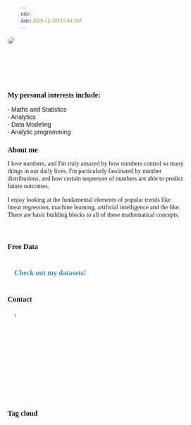 ```yaml
---
title:   
date: 2020-12-19T15:44:19Z
---
```


<style type="text/css">


body {
  scroll-snap-type: y proximity;
  scroll-padding-top: 15vh;
  overflow-y: scroll;
}

img {
  border-radius: 8px;
}

#pic{
width:100%;
height: 100px;
}

@keyframes slidein {
  from {
    margin-left: 55%;
    width: 100%;
    margin-top: 5px;
    animation: slidein 1s ;
   }
   
 to {
    margin-left: 5%;
    width: 100%;
    margin: 140px;
    margin-top: 75px;
  }
}


a, a:link, a:visited {
  text-decoration: none;
  padding: 9px 15px;
  color: #438ebc;

}

#interests{
  width:justify;
  text-align: left;
  font-color:black;
  line-height: 17px;
  font-size: justify;
  font-family: helvetica;
  }

#about{
  width:justify;
  text-align: left;
  font-color:black;
  line-height: 17px;
  font-size: justify;
  word-break: break;
  flex-flow: column wrap;
  font-family: helvetica; 
}

#connect{
  text-align: left;
  width:justify;
  font-color:black;
  line-height: 17px;
  font-size: justify;
  font-family: helvetica;
  
}

#data{
  width:justify;
  font-color:black;
  line-height: 17px;
  font-size: justify;
  font-family: helvetica;
  
}

a:hover{
color: #bc438e;
padding:5px;

}

* {
  box-sizing: border-box;
  margin: 0;
  padding: 0;
  font-family: Outfit;
}

body,
html {
  width: 100%;
  height: 100%;
}

#wrapper {
  background: #fcfcfa;
  color: #438ebc;
  align-items: center;
}

.heading {
  font-size: 3em;
}

.caption {
  font-size: 1em;
  padding: 5px;
  font-family: helvetica;
}

h3{
text-align: left;
}

</style>

<body>
<div id="pic">
<img src="/images/avatar.jpg"/>
</div>



<h3>My personal interests include:</h3>
<p></p>

<div id="interests">
        - Maths and Statistics<br>
        - Analytics<br>
        - Data Modeling<br>
        - Analytic programming
        <p></p>
</div>


<div id="about">

<center>

<H3>About me</H3> 
<p></p>
</center>

I love numbers, and I'm truly amazed by how numbers control so many things in our daily lives. 
I'm particularly fascinated by number distributions, and how certain sequences of numbers are able to predict future outcomes.
<p>
I enjoy looking at the fundamental elements of popular trends like linear regression, machine learning, artificial intelligence and the like.
There are basic building blocks to all of these mathematical concepts.

</div>


<br>
  


 
<div class="data">
<h3>Free Data</h3>
    <div id="dt" ><br>
      <h3><a href="https://github.com/NicJC/Datasets">Check out my datasets!</a></h3>
    </div>
    </div>

<br>

<h3>Contact</h3>

<div id="connect" ><br>
<a href="https://nicstats.netlify.app/contact/" target="_blank">
<img src="/./_index_files/contact.svg" alt="" width="5%"/>
</a>


    
<center>
</div>
<!-- Tag cloud -->
<div class="tagcloud">
<p><H3>Tag cloud</H3></p>


<script>

$(document).ready(function(){
  $(".nav-tabs a").click(function(){
    $(this).tab('show');
  });
});
</script> 

</div>
</body>
</head>
</html>


 

